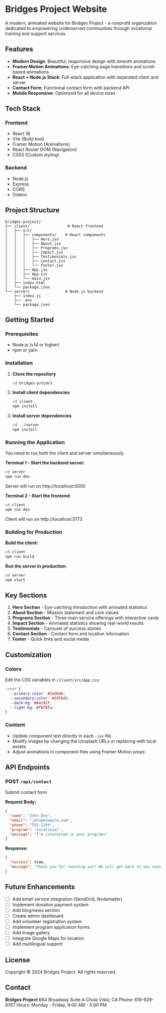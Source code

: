 # Bridges Project Website

A modern, animated website for Bridges Project - a nonprofit organization dedicated to empowering underserved communities through vocational training and support services.

## Features

- **Modern Design**: Beautiful, responsive design with smooth animations
- **Framer Motion Animations**: Eye-catching page transitions and scroll-based animations
- **React + Node.js Stack**: Full-stack application with separated client and server
- **Contact Form**: Functional contact form with backend API
- **Mobile Responsive**: Optimized for all device sizes

## Tech Stack

### Frontend
- React 18
- Vite (Build tool)
- Framer Motion (Animations)
- React Router DOM (Navigation)
- CSS3 (Custom styling)

### Backend
- Node.js
- Express
- CORS
- Dotenv

## Project Structure

```
bridges-project/
├── client/                 # React frontend
│   ├── src/
│   │   ├── components/    # React components
│   │   │   ├── Hero.jsx
│   │   │   ├── About.jsx
│   │   │   ├── Programs.jsx
│   │   │   ├── Impact.jsx
│   │   │   ├── Testimonials.jsx
│   │   │   ├── Contact.jsx
│   │   │   └── Footer.jsx
│   │   ├── App.jsx
│   │   ├── App.css
│   │   └── main.jsx
│   ├── index.html
│   └── package.json
└── server/                # Node.js backend
    ├── index.js
    ├── .env
    └── package.json
```

## Getting Started

### Prerequisites
- Node.js (v14 or higher)
- npm or yarn

### Installation

1. **Clone the repository**
   ```bash
   cd bridges-project
   ```

2. **Install client dependencies**
   ```bash
   cd client
   npm install
   ```

3. **Install server dependencies**
   ```bash
   cd ../server
   npm install
   ```

### Running the Application

You need to run both the client and server simultaneously.

**Terminal 1 - Start the backend server:**
```bash
cd server
npm run dev
```
Server will run on http://localhost:5000

**Terminal 2 - Start the frontend:**
```bash
cd client
npm run dev
```
Client will run on http://localhost:5173

### Building for Production

**Build the client:**
```bash
cd client
npm run build
```

**Run the server in production:**
```bash
cd server
npm start
```

## Key Sections

1. **Hero Section** - Eye-catching introduction with animated statistics
2. **About Section** - Mission statement and core values
3. **Programs Section** - Three main service offerings with interactive cards
4. **Impact Section** - Animated statistics showing real-world results
5. **Testimonials** - Carousel of success stories
6. **Contact Section** - Contact form and location information
7. **Footer** - Quick links and social media

## Customization

### Colors
Edit the CSS variables in `/client/src/App.css`:
```css
:root {
  --primary-color: #1bdbdb;
  --secondary-color: #1976d2;
  --dark-bg: #0a192f;
  --light-bg: #f8f9fa;
}
```

### Content
- Update component text directly in each `.jsx` file
- Modify images by changing the Unsplash URLs or replacing with local assets
- Adjust animations in component files using Framer Motion props

## API Endpoints

### POST `/api/contact`
Submit contact form

**Request Body:**
```json
{
  "name": "John Doe",
  "email": "john@example.com",
  "phone": "555-1234",
  "program": "vocational",
  "message": "I'm interested in your programs"
}
```

**Response:**
```json
{
  "success": true,
  "message": "Thank you for reaching out! We will get back to you soon."
}
```

## Future Enhancements

- [ ] Add email service integration (SendGrid, Nodemailer)
- [ ] Implement donation payment system
- [ ] Add blog/news section
- [ ] Create admin dashboard
- [ ] Add volunteer registration system
- [ ] Implement program application forms
- [ ] Add image gallery
- [ ] Integrate Google Maps for location
- [ ] Add multilingual support

## License

Copyright © 2024 Bridges Project. All rights reserved.

## Contact

**Bridges Project**
664 Broadway Suite A
Chula Vista, CA
Phone: 619-929-9767
Hours: Monday - Friday, 9:00 AM - 5:00 PM
